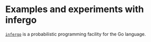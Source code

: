 # Examples and experiments with infergo

[`infergo`](http://infergo.org/) is a probabilistic programming facility for the Go language.
